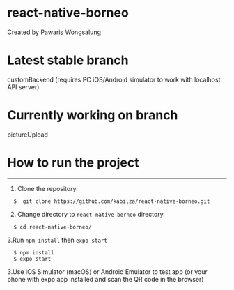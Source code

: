 # react-native-borneo

Created by Pawaris Wongsalung

# Latest stable branch

customBackend (requires PC iOS/Android simulator to work with localhost API server)

# Currently working on branch

pictureUpload

# How to run the project

---
1. Clone the repository.
```
  $  git clone https://github.com/kabilza/react-native-borneo.git
```
2. Change directory to `react-native-borneo` directory.
```
  $ cd react-native-borneo/
```
3.Run `npm install` then `expo start`
```
  $ npm install
  $ expo start 
```
3.Use iOS Simulator (macOS) or Android Emulator to test app (or your phone with expo app installed and scan the QR code in the browser)
```

